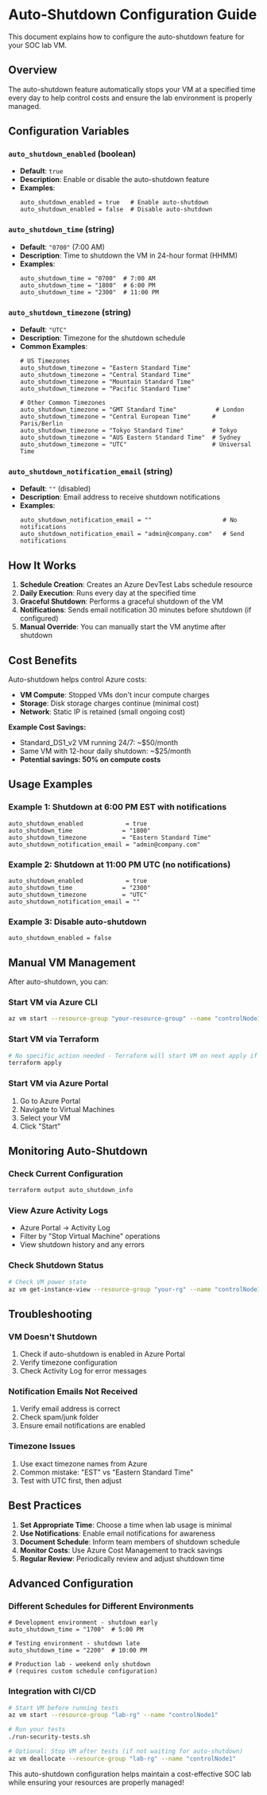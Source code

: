 # Auto-Shutdown Configuration Guide

This document explains how to configure the auto-shutdown feature for your SOC lab VM.

## Overview

The auto-shutdown feature automatically stops your VM at a specified time every day to help control costs and ensure the lab environment is properly managed.

## Configuration Variables

### `auto_shutdown_enabled` (boolean)
- **Default**: `true`
- **Description**: Enable or disable the auto-shutdown feature
- **Examples**:
  ```hcl
  auto_shutdown_enabled = true   # Enable auto-shutdown
  auto_shutdown_enabled = false  # Disable auto-shutdown
  ```

### `auto_shutdown_time` (string)
- **Default**: `"0700"` (7:00 AM)
- **Description**: Time to shutdown the VM in 24-hour format (HHMM)
- **Examples**:
  ```hcl
  auto_shutdown_time = "0700"  # 7:00 AM
  auto_shutdown_time = "1800"  # 6:00 PM
  auto_shutdown_time = "2300"  # 11:00 PM
  ```

### `auto_shutdown_timezone` (string)
- **Default**: `"UTC"`
- **Description**: Timezone for the shutdown schedule
- **Common Examples**:
  ```hcl
  # US Timezones
  auto_shutdown_timezone = "Eastern Standard Time"
  auto_shutdown_timezone = "Central Standard Time"
  auto_shutdown_timezone = "Mountain Standard Time"
  auto_shutdown_timezone = "Pacific Standard Time"
  
  # Other Common Timezones
  auto_shutdown_timezone = "GMT Standard Time"           # London
  auto_shutdown_timezone = "Central European Time"      # Paris/Berlin
  auto_shutdown_timezone = "Tokyo Standard Time"        # Tokyo
  auto_shutdown_timezone = "AUS Eastern Standard Time"  # Sydney
  auto_shutdown_timezone = "UTC"                        # Universal Time
  ```

### `auto_shutdown_notification_email` (string)
- **Default**: `""` (disabled)
- **Description**: Email address to receive shutdown notifications
- **Examples**:
  ```hcl
  auto_shutdown_notification_email = ""                    # No notifications
  auto_shutdown_notification_email = "admin@company.com"   # Send notifications
  ```

## How It Works

1. **Schedule Creation**: Creates an Azure DevTest Labs schedule resource
2. **Daily Execution**: Runs every day at the specified time
3. **Graceful Shutdown**: Performs a graceful shutdown of the VM
4. **Notifications**: Sends email notification 30 minutes before shutdown (if configured)
5. **Manual Override**: You can manually start the VM anytime after shutdown

## Cost Benefits

Auto-shutdown helps control Azure costs:
- **VM Compute**: Stopped VMs don't incur compute charges
- **Storage**: Disk storage charges continue (minimal cost)
- **Network**: Static IP is retained (small ongoing cost)

**Example Cost Savings:**
- Standard_DS1_v2 VM running 24/7: ~$50/month
- Same VM with 12-hour daily shutdown: ~$25/month
- **Potential savings: 50% on compute costs**

## Usage Examples

### Example 1: Shutdown at 6:00 PM EST with notifications
```hcl
auto_shutdown_enabled            = true
auto_shutdown_time              = "1800"
auto_shutdown_timezone          = "Eastern Standard Time"
auto_shutdown_notification_email = "admin@company.com"
```

### Example 2: Shutdown at 11:00 PM UTC (no notifications)
```hcl
auto_shutdown_enabled            = true
auto_shutdown_time              = "2300"
auto_shutdown_timezone          = "UTC"
auto_shutdown_notification_email = ""
```

### Example 3: Disable auto-shutdown
```hcl
auto_shutdown_enabled = false
```

## Manual VM Management

After auto-shutdown, you can:

### Start VM via Azure CLI
```bash
az vm start --resource-group "your-resource-group" --name "controlNode1"
```

### Start VM via Terraform
```bash
# No specific action needed - Terraform will start VM on next apply if it's defined
terraform apply
```

### Start VM via Azure Portal
1. Go to Azure Portal
2. Navigate to Virtual Machines
3. Select your VM
4. Click "Start"

## Monitoring Auto-Shutdown

### Check Current Configuration
```bash
terraform output auto_shutdown_info
```

### View Azure Activity Logs
- Azure Portal → Activity Log
- Filter by "Stop Virtual Machine" operations
- View shutdown history and any errors

### Check Shutdown Status
```bash
# Check VM power state
az vm get-instance-view --resource-group "your-rg" --name "controlNode1" --query "instanceView.statuses[?code=='PowerState/*'].displayStatus" -o table
```

## Troubleshooting

### VM Doesn't Shutdown
1. Check if auto-shutdown is enabled in Azure Portal
2. Verify timezone configuration
3. Check Activity Log for error messages

### Notification Emails Not Received
1. Verify email address is correct
2. Check spam/junk folder
3. Ensure email notifications are enabled

### Timezone Issues
1. Use exact timezone names from Azure
2. Common mistake: "EST" vs "Eastern Standard Time"
3. Test with UTC first, then adjust

## Best Practices

1. **Set Appropriate Time**: Choose a time when lab usage is minimal
2. **Use Notifications**: Enable email notifications for awareness
3. **Document Schedule**: Inform team members of shutdown schedule
4. **Monitor Costs**: Use Azure Cost Management to track savings
5. **Regular Review**: Periodically review and adjust shutdown time

## Advanced Configuration

### Different Schedules for Different Environments
```hcl
# Development environment - shutdown early
auto_shutdown_time = "1700"  # 5:00 PM

# Testing environment - shutdown late
auto_shutdown_time = "2200"  # 10:00 PM

# Production lab - weekend only shutdown
# (requires custom schedule configuration)
```

### Integration with CI/CD
```bash
# Start VM before running tests
az vm start --resource-group "lab-rg" --name "controlNode1"

# Run your tests
./run-security-tests.sh

# Optional: Stop VM after tests (if not waiting for auto-shutdown)
az vm deallocate --resource-group "lab-rg" --name "controlNode1"
```

This auto-shutdown configuration helps maintain a cost-effective SOC lab while ensuring your resources are properly managed!

